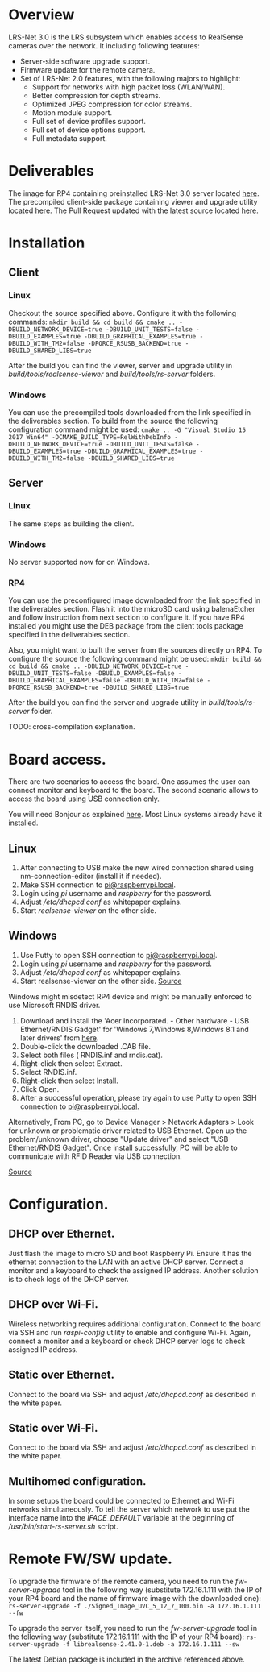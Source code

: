 # Overview

LRS-Net 3.0 is the LRS subsystem which enables access to RealSense cameras over the network. It including following features:

* Server-side software upgrade support.
* Firmware update for the remote camera.
* Set of LRS-Net 2.0 features, with the following majors to highlight:
  * Support for networks with high packet loss (WLAN/WAN).
  * Better compression for depth streams.
  * Optimized JPEG compression for color streams.
  * Motion module support.
  * Full set of device profiles support.
  * Full set of device options support.
  * Full metadata support.

# Deliverables

The image for RP4 containing preinstalled LRS-Net 3.0 server located [here](https://demo.filestash.app/s/ApbHfQi).
The precompiled client-side package containing viewer and upgrade utility located [here](https://demo.filestash.app/s/BniNVFD).
The Pull Request updated with the latest source located [here](https://github.com/IntelRealSense/librealsense/pull/8343).

# Installation

## Client
### Linux
Checkout the source specified above. Configure it with the following commands:
`mkdir build && cd build && cmake .. -DBUILD_NETWORK_DEVICE=true -DBUILD_UNIT_TESTS=false -DBUILD_EXAMPLES=true -DBUILD_GRAPHICAL_EXAMPLES=true -DBUILD_WITH_TM2=false -DFORCE_RSUSB_BACKEND=true -DBUILD_SHARED_LIBS=true`

After the build you can find the viewer, server and upgrade utility in *build/tools/realsense-viewer* and *build/tools/rs-server* folders.

### Windows
You can use the precompiled tools downloaded from the link specified in the deliverables section.
To build from the source the following configuration command might be used:
`cmake .. -G "Visual Studio 15 2017 Win64" -DCMAKE_BUILD_TYPE=RelWithDebInfo -DBUILD_NETWORK_DEVICE=true -DBUILD_UNIT_TESTS=false -DBUILD_EXAMPLES=true -DBUILD_GRAPHICAL_EXAMPLES=true -DBUILD_WITH_TM2=false -DBUILD_SHARED_LIBS=true`
	
## Server
### Linux
The same steps as building the client.

### Windows
No server supported now for on Windows.

### RP4
You can use the preconfigured image downloaded from the link specified in the deliverables section. Flash it into the microSD card using balenaEtcher and follow instruction from next section to configure it. If you have RP4 installed you might use the DEB package from the client tools package specified in the deliverables section.

Also, you might want to built the server from the sources directly on RP4. To configure the source the following command might be used:
`mkdir build && cd build && cmake .. -DBUILD_NETWORK_DEVICE=true -DBUILD_UNIT_TESTS=false -DBUILD_EXAMPLES=false -DBUILD_GRAPHICAL_EXAMPLES=false -DBUILD_WITH_TM2=false -DFORCE_RSUSB_BACKEND=true -DBUILD_SHARED_LIBS=true`

After the build you can find the server and upgrade utility in *build/tools/rs-server* folder.

TODO: cross-compilation explanation.

# Board access.

There are two scenarios to access the board. One assumes the user can connect monitor and keyboard to the board. The second scenario allows to access the board using USB connection only.

You will need Bonjour as explained [here](https://learn.adafruit.com/bonjour-zeroconf-networking-for-windows-and-linux/). Most Linux systems already have it installed. 

## Linux
1. After connecting to USB make the new wired connection shared using nm-connection-editor (install it if needed).
1. Make SSH connection to pi@raspberrypi.local.
1. Login using *pi* username and *raspberry* for the password.
1. Adjust */etc/dhcpcd.conf* as whitepaper explains.
1. Start *realsense-viewer* on the other side.

## Windows
1. Use Putty to open SSH connection to pi@raspberrypi.local.
1. Login using *pi* username and *raspberry* for the password.
1. Adjust */etc/dhcpcd.conf* as whitepaper explains.
1. Start realsense-viewer on the other side.
[Source](https://learn.adafruit.com/turning-your-raspberry-pi-zero-into-a-usb-gadget/ethernet-gadget)

Windows might misdetect RP4 device and might be manually enforced to use Microsoft RNDIS driver.
1. Download and install the 'Acer Incorporated. - Other hardware - USB Ethernet/RNDIS Gadget' for 'Windows 7,Windows 8,Windows 8.1 and later drivers' from [here](https://www.catalog.update.microsoft.com/Search.aspx?q=USB%20RNDIS%20Gadget).
1. Double-click the downloaded .CAB file.
1. Select both files ( RNDIS.inf and rndis.cat).
1. Right-click then select Extract.
1. Select RNDIS.inf.
1. Right-click then select Install.
1. Click Open.
1. After a successful operation, please try again to use Putty to open SSH connection to pi@raspberrypi.local.

Alternatively,
From PC, go to Device Manager > Network Adapters > Look for unknown or problematic driver related to USB Ethernet.
Open up the problem/unknown driver, choose "Update driver" and select "USB Ethernet/RNDIS Gadget". 
Once install successfully, PC will be able to communicate with RFID Reader via USB connection.

[Source](https://supportcommunity.zebra.com/s/article/Install-RNDIS-Driver-to-connect-RFID-reader-via-USB)

# Configuration.

## DHCP over Ethernet.
Just flash the image to micro SD and boot Raspberry Pi. Ensure it has the ethernet connection to the LAN with an active DHCP server. Connect a monitor and a keyboard to check the assigned IP address. Another solution is to check logs of the DHCP server.

## DHCP over Wi-Fi.
Wireless networking requires additional configuration. Connect to the board via SSH and run *raspi-config* utility to enable and configure Wi-Fi. Again, connect a monitor and a keyboard or check DHCP server logs to check assigned IP address.

## Static over Ethernet.
Connect to the board via SSH and adjust */etc/dhcpcd.conf* as described in the white paper.

## Static over Wi-Fi.
Connect to the board via SSH and adjust */etc/dhcpcd.conf* as described in the white paper.

## Multihomed configuration.
In some setups the board could be connected to Ethernet and Wi-Fi networks simultaneously. To tell the server which network to use put the interface name into the *IFACE_DEFAULT* variable at the beginning of */usr/bin/start-rs-server.sh* script.

# Remote FW/SW update.

To upgrade the firmware of the remote camera, you need to run the *fw-server-upgrade* tool in the following way (substitute 172.16.1.111 with the IP of your RP4 board and the name of firmware image with the downloaded one):
`rs-server-upgrade -f ./Signed_Image_UVC_5_12_7_100.bin -a 172.16.1.111 --fw`

To upgrade the server itself, you need to run the *fw-server-upgrade* tool in the following way (substitute 172.16.1.111 with the IP of your RP4 board):
`rs-server-upgrade -f librealsense-2.41.0-1.deb -a 172.16.1.111 --sw`

The latest Debian package is included in the archive referenced above.

